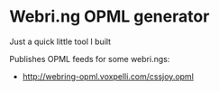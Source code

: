 # Webri.ng OPML generator

Just a quick little tool I built

Publishes OPML feeds for some webri.ngs:

- http://webring-opml.voxpelli.com/cssjoy.opml
